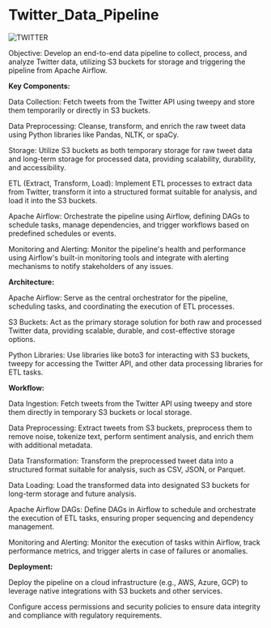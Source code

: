 # Twitter_Data_Pipeline

![TWITTER](https://github.com/sandhya71/Twitter_Data_Pipeline/assets/53564959/ec4925da-0806-4d2e-b0ef-50611e15c6c5)

Objective: Develop an end-to-end data pipeline to collect, process, and analyze Twitter data, utilizing S3 buckets for storage and triggering the pipeline from Apache Airflow.

**Key Components:**

Data Collection: Fetch tweets from the Twitter API using tweepy and store them temporarily or directly in S3 buckets.

Data Preprocessing: Cleanse, transform, and enrich the raw tweet data using Python libraries like Pandas, NLTK, or spaCy.

Storage: Utilize S3 buckets as both temporary storage for raw tweet data and long-term storage for processed data, providing scalability, durability, and accessibility.

ETL (Extract, Transform, Load): Implement ETL processes to extract data from Twitter, transform it into a structured format suitable for analysis, and load it into the S3 buckets.

Apache Airflow: Orchestrate the pipeline using Airflow, defining DAGs to schedule tasks, manage dependencies, and trigger workflows based on predefined schedules or events.

Monitoring and Alerting: Monitor the pipeline's health and performance using Airflow's built-in monitoring tools and integrate with alerting mechanisms to notify stakeholders of any issues.

**Architecture:**

Apache Airflow: Serve as the central orchestrator for the pipeline, scheduling tasks, and coordinating the execution of ETL processes.

S3 Buckets: Act as the primary storage solution for both raw and processed Twitter data, providing scalable, durable, and cost-effective storage options.

Python Libraries: Use libraries like boto3 for interacting with S3 buckets, tweepy for accessing the Twitter API, and other data processing libraries for ETL tasks.

**Workflow:**

Data Ingestion: Fetch tweets from the Twitter API using tweepy and store them directly in temporary S3 buckets or local storage.

Data Preprocessing: Extract tweets from S3 buckets, preprocess them to remove noise, tokenize text, perform sentiment analysis, and enrich them with additional metadata.

Data Transformation: Transform the preprocessed tweet data into a structured format suitable for analysis, such as CSV, JSON, or Parquet.

Data Loading: Load the transformed data into designated S3 buckets for long-term storage and future analysis.

Apache Airflow DAGs: Define DAGs in Airflow to schedule and orchestrate the execution of ETL tasks, ensuring proper sequencing and dependency management.

Monitoring and Alerting: Monitor the execution of tasks within Airflow, track performance metrics, and trigger alerts in case of failures or anomalies.

**Deployment:**

Deploy the pipeline on a cloud infrastructure (e.g., AWS, Azure, GCP) to leverage native integrations with S3 buckets and other services.

Configure access permissions and security policies to ensure data integrity and compliance with regulatory requirements.
